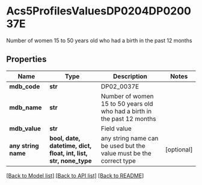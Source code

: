 # Acs5ProfilesValuesDP0204DP020037E

Number of women 15 to 50 years old who had a birth in the past 12 months

## Properties
Name | Type | Description | Notes
------------ | ------------- | ------------- | -------------
**mdb_code** | **str** | DP02_0037E | 
**mdb_name** | **str** | Number of women 15 to 50 years old who had a birth in the past 12 months | 
**mdb_value** | **str** | Field value | 
**any string name** | **bool, date, datetime, dict, float, int, list, str, none_type** | any string name can be used but the value must be the correct type | [optional]

[[Back to Model list]](../README.md#documentation-for-models) [[Back to API list]](../README.md#documentation-for-api-endpoints) [[Back to README]](../README.md)


